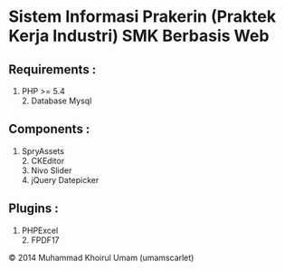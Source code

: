 # Sistem Informasi Prakerin (Praktek Kerja Industri) SMK Berbasis Web

## Requirements :
1. PHP >= 5.4
<br>2. Database Mysql

## Components :
1. SpryAssets
<br>2. CKEditor
<br>3. Nivo Slider
<br>4. jQuery Datepicker

## Plugins :
1. PHPExcel
<br>2. FPDF17

&copy; 2014 Muhammad Khoirul Umam (umamscarlet)
